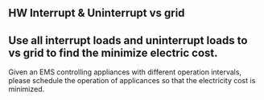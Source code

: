 ## HW Interrupt & Uninterrupt vs grid

Use all interrupt loads and uninterrupt loads to vs grid to find the minimize electric cost.
---
Given an EMS controlling appliances with different operation intervals, 
please schedule the operation of applicances so that the electricity cost is minimized. 